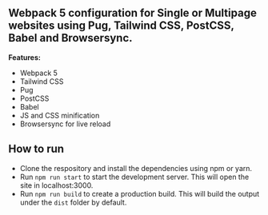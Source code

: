 ## Webpack 5 configuration for Single or Multipage websites using Pug, Tailwind CSS, PostCSS, Babel and Browsersync.

**Features:**

- Webpack 5
- Tailwind CSS
- Pug
- PostCSS
- Babel
- JS and CSS minification
- Browsersync for live reload

## How to run

- Clone the respository and install the dependencies using npm or yarn.
- Run `npm run start` to start the development server. This will open the site in localhost:3000.
- Run `npm run build` to create a production build. This will build the output under the `dist` folder by default.
